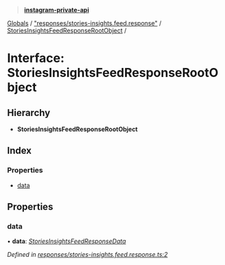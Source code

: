 > **[instagram-private-api](../README.md)**

[Globals](../README.md) / ["responses/stories-insights.feed.response"](../modules/_responses_stories_insights_feed_response_.md) / [StoriesInsightsFeedResponseRootObject](_responses_stories_insights_feed_response_.storiesinsightsfeedresponserootobject.md) /

# Interface: StoriesInsightsFeedResponseRootObject

## Hierarchy

* **StoriesInsightsFeedResponseRootObject**

## Index

### Properties

* [data](_responses_stories_insights_feed_response_.storiesinsightsfeedresponserootobject.md#data)

## Properties

###  data

• **data**: *[StoriesInsightsFeedResponseData](_responses_stories_insights_feed_response_.storiesinsightsfeedresponsedata.md)*

*Defined in [responses/stories-insights.feed.response.ts:2](https://github.com/dilame/instagram-private-api/blob/e9c516c/src/responses/stories-insights.feed.response.ts#L2)*